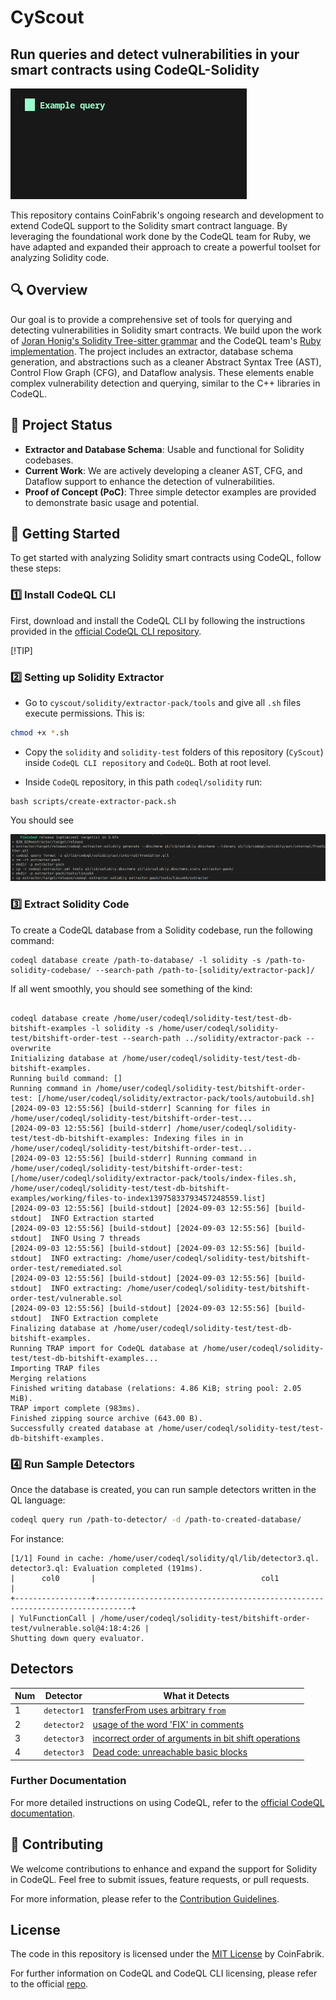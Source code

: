 
# CyScout

## Run queries and detect vulnerabilities in your smart contracts using CodeQL-Solidity

![alt text](docs/static/img/output.gif)

This repository contains CoinFabrik's ongoing research and development to extend CodeQL support to the Solidity smart contract language. By leveraging the foundational work done by the CodeQL team for Ruby, we have adapted and expanded their approach to create a powerful toolset for analyzing Solidity code.

## 🔍 Overview

Our goal is to provide a comprehensive set of tools for querying and detecting vulnerabilities in Solidity smart contracts. We build upon the work of [Joran Honig's Solidity Tree-sitter grammar](https://github.com/JoranHonig/tree-sitter-solidity) and the CodeQL team's [Ruby implementation](https://github.blog/security/web-application-security/code-scanning-and-ruby-turning-source-code-into-a-queryable-database/). The project includes an extractor, database schema generation, and abstractions such as a cleaner Abstract Syntax Tree (AST), Control Flow Graph (CFG), and Dataflow analysis. These elements enable complex vulnerability detection and querying, similar to the C++ libraries in CodeQL.


## 🚀 Project Status

- **Extractor and Database Schema**: Usable and functional for Solidity codebases.
- **Current Work**: We are actively developing a cleaner AST, CFG, and Dataflow support to enhance the detection of vulnerabilities.
- **Proof of Concept (PoC)**: Three simple detector examples are provided to demonstrate basic usage and potential.

## 🏁 Getting Started

To get started with analyzing Solidity smart contracts using CodeQL, follow these steps:

### 1️⃣ Install CodeQL CLI 

First, download and install the CodeQL CLI by following the instructions provided in the [official CodeQL CLI repository](https://github.com/github/codeql-cli-binaries).


[!TIP] 

### 2️⃣ Setting up Solidity Extractor
- Go to `cyscout/solidity/extractor-pack/tools` and give all `.sh` files execute permissions. This is:

```bash 
chmod +x *.sh
```

- Copy the `solidity` and `solidity-test` folders of this repository (`CyScout`) inside `CodeQL CLI repository` and `CodeQL`. Both at root level.


- Inside `CodeQL` repository, in this path `codeql/solidity` run: 

```shell
bash scripts/create-extractor-pack.sh 
```

You should see

![output after running create-extractor-pack.sh](images/image1.png)


### 3️⃣ Extract Solidity Code

To create a CodeQL database from a Solidity codebase, run the following command:

```shell
codeql database create /path-to-database/ -l solidity -s /path-to-solidity-codebase/ --search-path /path-to-[solidity/extractor-pack]/
```

If all went smoothly, you should see something of the kind:


```shell

codeql database create /home/user/codeql/solidity-test/test-db-bitshift-examples -l solidity -s /home/user/codeql/solidity-test/bitshift-order-test --search-path ../solidity/extractor-pack --overwrite
Initializing database at /home/user/codeql/solidity-test/test-db-bitshift-examples.
Running build command: []
Running command in /home/user/codeql/solidity-test/bitshift-order-test: [/home/user/codeql/solidity/extractor-pack/tools/autobuild.sh]
[2024-09-03 12:55:56] [build-stderr] Scanning for files in /home/user/codeql/solidity-test/bitshift-order-test...
[2024-09-03 12:55:56] [build-stderr] /home/user/codeql/solidity-test/test-db-bitshift-examples: Indexing files in in /home/user/codeql/solidity-test/bitshift-order-test...
[2024-09-03 12:55:56] [build-stderr] Running command in /home/user/codeql/solidity-test/bitshift-order-test: [/home/user/codeql/solidity/extractor-pack/tools/index-files.sh, /home/user/codeql/solidity-test/test-db-bitshift-examples/working/files-to-index13975833793457248559.list]
[2024-09-03 12:55:56] [build-stdout] [2024-09-03 12:55:56] [build-stdout]  INFO Extraction started
[2024-09-03 12:55:56] [build-stdout] [2024-09-03 12:55:56] [build-stdout]  INFO Using 7 threads
[2024-09-03 12:55:56] [build-stdout] [2024-09-03 12:55:56] [build-stdout]  INFO extracting: /home/user/codeql/solidity-test/bitshift-order-test/remediated.sol
[2024-09-03 12:55:56] [build-stdout] [2024-09-03 12:55:56] [build-stdout]  INFO extracting: /home/user/codeql/solidity-test/bitshift-order-test/vulnerable.sol
[2024-09-03 12:55:56] [build-stdout] [2024-09-03 12:55:56] [build-stdout]  INFO Extraction complete
Finalizing database at /home/user/codeql/solidity-test/test-db-bitshift-examples.
Running TRAP import for CodeQL database at /home/user/codeql/solidity-test/test-db-bitshift-examples...
Importing TRAP files
Merging relations
Finished writing database (relations: 4.86 KiB; string pool: 2.05 MiB).
TRAP import complete (983ms).
Finished zipping source archive (643.00 B).
Successfully created database at /home/user/codeql/solidity-test/test-db-bitshift-examples.

```


### 4️⃣ Run Sample Detectors

Once the database is created, you can run sample detectors written in the QL language:

```bash
codeql query run /path-to-detector/ -d /path-to-created-database/
```
For instance:

```shell
[1/1] Found in cache: /home/user/codeql/solidity/ql/lib/detector3.ql.
detector3.ql: Evaluation completed (191ms).
|      col0       |                                     col1                                     |
+-----------------+------------------------------------------------------------------------------+
| YulFunctionCall | /home/user/codeql/solidity-test/bitshift-order-test/vulnerable.sol@4:18:4:26 |
Shutting down query evaluator.
```

## Detectors

Num | Detector | What it Detects
--- | --- | ---
1 | `detector1` | [transferFrom uses arbitrary `from`](det01_doc.md)
2 | `detector2` | [usage of the word 'FIX' in comments](det02_doc.md)
3 | `detector3` | [incorrect order of arguments in bit shift operations](det03_doc.md)
4 | `detector3` | [Dead code: unreachable basic blocks](det03_doc.md)


### Further Documentation

For more detailed instructions on using CodeQL, refer to the [official CodeQL documentation](https://codeql.github.com/docs/).

## 🤝 Contributing

We welcome contributions to enhance and expand the support for Solidity in CodeQL. Feel free to submit issues, feature requests, or pull requests.

For more information, please refer to the [Contribution Guidelines](../codeql/docs/docs/Contributing.md).


## License

The code in this repository is licensed under the [MIT License](LICENSE) by CoinFabrik.

For further information on CodeQL and CodeQL CLI licensing, please refer to the official [repo](https://github.com/github/codeql-cli-binaries).
